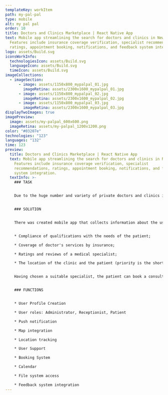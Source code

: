 ```yaml
---
templateKey: workItem
path: my-pal-pal
type: mobile
alt: my pal pal
order: 10
title: Doctors and Clinics Marketplace | React Native App
text: Mobile app streamlining the search for doctors and clinics in New York.
  Features include insurance coverage verification, specialist recommendations,
  ratings, appointment booking, notifications, and feedback system integration.
logo: assets/Build.svg
iconsWorkInfo:
  technologiesIcon: assets/Build.svg
  languageIcon: assets/Build.svg
  timeIcon: assets/Build.svg
imageCollections:
  - imageSection:
      - image: assets/1150x800_mypalpal_01.jpg
        imageRetina: assets/2300x1600_mypalpal_01.jpg
      - image: assets/1150x800_mypalpal_02.jpg
        imageRetina: assets/2300x1600_mypalpal_02.jpg
      - image: assets/1150x800_mypalpal_03.jpg
        imageRetina: assets/2300x1600_mypalpal_03.jpg
displayTwoImages: true
imagePreview:
  image: assets/my-palpal_600x600.png
  imageRetina: assets/my-palpal_1200x1200.png
color: "#03207e"
technologies: "123"
languages: "132"
time: 123
preview:
  title: Doctors and Clinics Marketplace | React Native App
  text: Mobile app streamlining the search for doctors and clinics in New York.
    Features include insurance coverage verification, specialist
    recommendations, ratings, appointment booking, notifications, and feedback
    system integration.
  textInfo: >-
    ### TASK 


    Due to the huge number and variety of private doctors and clinics in New York, it can be difficult to find the right specialist and make sure that insurance covers their services. It was necessary to create an application that facilitates the search, appointment, and giving feedback for the services of the attending doctor. 


    ### SOLUTION 


    There was created mobile app that collects information about the user's insurance package and his needs and offers him suitable specialist options based on the: 


    * Compliance of qualifications with the needs of the patient; 

    * Coverage of doctor's services by insurance; 

    * Ratings and reviews of a medical specialist; 

    * The location of the clinic and the patient (priority is the shortest distance). 


    Having chosen a suitable specialist, the patient can book a consultation. Sometime before the appointment, he will receive a notification, and after the appointment, he will be able to leave a review about the Doctor, while receiving a reward. 


    ### FUNCTIONS 


    * User Profile Creation 

    * User roles: Administrator, Receptionist, Patient 

    * Push notification 

    * Map integration 

    * Location tracking

    * User Support 

    * Booking System

    * Calendar 

    * File system access 

    * Feedback system integration
---
```

